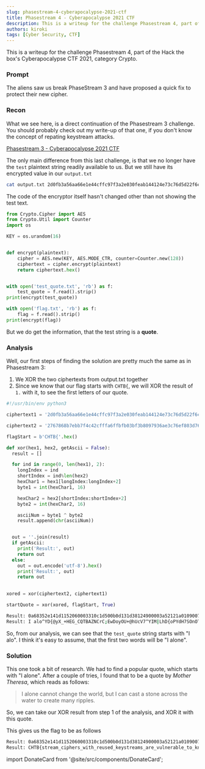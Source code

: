 ```yaml
---
slug: phasestream-4-cyberapocalypse-2021-ctf
title: Phasestream 4 - Cyberapocalypse 2021 CTF
description: This is a writeup for the challenge Phasestream 4, part of the Hack the box's Cyberapocalypse CTF 2021, category Crypto.
authors: kiroki
tags: [Cyber Security, CTF]
---
```


This is a writeup for the challenge Phasestream 4, part of the Hack the box's Cyberapocalypse CTF 2021, category Crypto.

### Prompt

The aliens saw us break PhaseStream 3 and have proposed a quick fix to protect their new cipher.

<!-- truncate -->

### Recon

What we see here, is a direct continuation of the Phasestream 3 challenge. You should probably check out my write-up of that one, if you don't know the concept of repating keystream attacks.

[Phasestream 3 - Cyberapocalypse 2021 CTF](/blog/phasestream-3-cyberapocalypse-2021-ctf/)

The only main difference from this last challenge, is that we no longer have the `test` plaintext string readily available to us. But we still have its encrypted value in our `output.txt`

```sh
cat output.txt 2d0fb3a56aa66e1e44cffc97f3a2e030feab144124e73c76d5d22f6ce01c46e73a50b0edc1a2bd243f9578b745438b00720870e3118194cbb438149e3cc9c0844d640ecdb1e71754c24bf43bf3fd0f9719f74c7179b6816e687fa576abad1955 2767868b7ebb7f4c42cfffa6ffbfb03bf3b8097936ae3c76ef803d76e11546947157bcea9599f826338807b55655a05666446df20c8e9387b004129e10d18e9f526f71cabcf21b48965ae36fcfee1e820cf1076f65
```

The code of the encryptor itself hasn't changed other than not showing the test text.

```python
from Crypto.Cipher import AES
from Crypto.Util import Counter
import os

KEY = os.urandom(16)


def encrypt(plaintext):
    cipher = AES.new(KEY, AES.MODE_CTR, counter=Counter.new(128))
    ciphertext = cipher.encrypt(plaintext)
    return ciphertext.hex()


with open('test_quote.txt', 'rb') as f:
    test_quote = f.read().strip()
print(encrypt(test_quote))

with open('flag.txt', 'rb') as f:
    flag = f.read().strip()
print(encrypt(flag))
```

But we do get the information, that the test string is a **quote**.

### Analysis

Well, our first steps of finding the solution are pretty much the same as in Phasestream 3:

1. We XOR the two ciphertexts from output.txt together
2. Since we know that our flag starts with `CHTB{`, we will XOR the result of `1.` with it, to see the first letters of our quote.

```python
#!/usr/bin/env python3

ciphertext1 = '2d0fb3a56aa66e1e44cffc97f3a2e030feab144124e73c76d5d22f6ce01c46e73a50b0edc1a2bd243f9578b745438b00720870e3118194cbb438149e3cc9c0844d640ecdb1e71754c24bf43bf3fd0f9719f74c7179b6816e687fa576abad1955'

ciphertext2 = '2767868b7ebb7f4c42cfffa6ffbfb03bf3b8097936ae3c76ef803d76e11546947157bcea9599f826338807b55655a05666446df20c8e9387b004129e10d18e9f526f71cabcf21b48965ae36fcfee1e820cf1076f65'

flagStart = b'CHTB{'.hex()

def xor(hex1, hex2, getAscii = False):
  result = []

  for ind in range(0, len(hex1), 2):
    longIndex = ind
    shortIndex = ind%len(hex2)
    hexChar1 = hex1[longIndex:longIndex+2]
    byte1 = int(hexChar1, 16)

    hexChar2 = hex2[shortIndex:shortIndex+2]
    byte2 = int(hexChar2, 16)

    asciiNum = byte1 ^ byte2
    result.append(chr(asciiNum))


  out = ''.join(result)
  if getAscii:
    print('Result:', out)
    return out
  else:
    out = out.encode('utf-8').hex()
    print('Result:', out)
    return out
    

xored = xor(ciphertext2, ciphertext1)

startQuote = xor(xored, flagStart, True)
```

```sh
Result: 0a68352e141d1152060003310c1d500b0d131d38124900003a52121a010900734b070c07543b45020c1d7f0213162b56144c1d111d0f074c043c06002c184e1b1f0b7f070d150c1c541117543c13111515064b1e1c
Result: I alo^YD{@yX_+HEG_CQTBAZNCrC;EwDoyOU+@hUcV7^YIM|LhD{oPYdH7SOnOTSltGSnVN\g
```

So, from our analysis, we can see that the `test_quote` string starts with "I alo". I think it's easy to assume, that the first two words will be "I alone".

### Solution

This one took a bit of research. We had to find a popular quote, which starts with "I alone". After a couple of tries, I found that to be a quote by _Mother Theresa_, which reads as follows:

> I alone cannot change the world, but I can cast a stone across the water to create many ripples.

So, we can take our XOR result from step 1 of the analysis, and XOR it with this quote.

This gives us the flag to be as follows

```sh
Result: 0a68352e141d1152060003310c1d500b0d131d38124900003a52121a010900734b070c07543b45020c1d7f0213162b56144c1d111d0f074c043c06002c184e1b1f0b7f070d150c1c541117543c13111515064b1e1c
Result: CHTB{stream_ciphers_with_reused_keystreams_are_vulnerable_to_known_plaintext_attacks}
```

import DonateCard from '@site/src/components/DonateCard';

<DonateCard/>